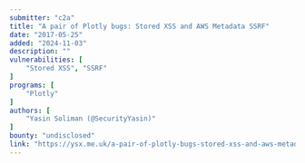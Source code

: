 ```yaml
---
submitter: "c2a"
title: "A pair of Plotly bugs: Stored XSS and AWS Metadata SSRF"
date: "2017-05-25"
added: "2024-11-03"
description: ""
vulnerabilities: [
    "Stored XSS", "SSRF"
]
programs: [
    "Plotly"
]
authors: [
    "Yasin Soliman (@SecurityYasin)"
]
bounty: "undisclosed"
link: "https://ysx.me.uk/a-pair-of-plotly-bugs-stored-xss-and-aws-metadata-ssrf/"
---
```




